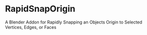 # RapidSnapOrigin
A Blender Addon for Rapidly Snapping an Objects Origin to Selected Vertices, Edges, or Faces
